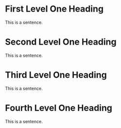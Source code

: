 # First Level One Heading

This is a sentence.

# Second Level One Heading

This is a sentence.

# Third Level One Heading

This is a sentence.

# Fourth Level One Heading

This is a sentence.
